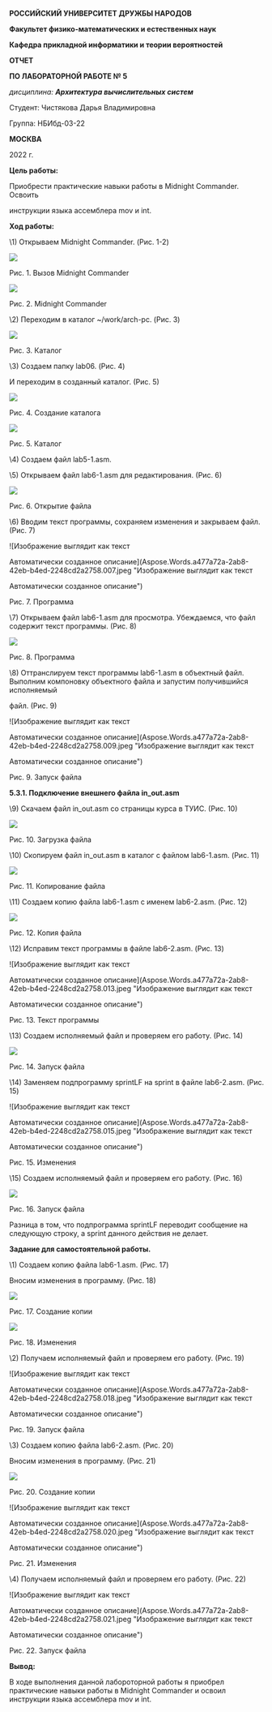 ﻿**РОССИЙСКИЙ УНИВЕРСИТЕТ ДРУЖБЫ НАРОДОВ**

**Факультет физико-математических и естественных наук**

**Кафедра прикладной информатики и теории вероятностей**





**ОТЧЕТ**

**ПО ЛАБОРАТОРНОЙ РАБОТЕ № 5**

*дисциплина: **Архитектура вычислительных систем***









Студент: Чистякова Дарья Владимировна

Группа: НБИбд-03-22







**МОСКВА**

2022 г.

**Цель работы:**

Приобрести практические навыки работы в Midnight Commander. Освоить

инструкции языка ассемблера mov и int.

**Ход работы:**

\1) Открываем Midnight Commander. (Рис. 1-2)

![](Aspose.Words.a477a72a-2ab8-42eb-b4ed-2248cd2a2758.001.jpeg)

Рис. 1. Вызов Midnight Commander

![](Aspose.Words.a477a72a-2ab8-42eb-b4ed-2248cd2a2758.002.jpeg)

Рис. 2. Midnight Commander

\2) Переходим в каталог ~/work/arch-pc. (Рис. 3)

![](Aspose.Words.a477a72a-2ab8-42eb-b4ed-2248cd2a2758.003.jpeg)

Рис. 3. Каталог

\3) Создаем папку lab06. (Рис. 4)

И переходим в созданный каталог. (Рис. 5)

![](Aspose.Words.a477a72a-2ab8-42eb-b4ed-2248cd2a2758.004.jpeg)

Рис. 4. Создание каталога

![](Aspose.Words.a477a72a-2ab8-42eb-b4ed-2248cd2a2758.005.jpeg)

Рис. 5. Каталог

\4) Создаем файл lab5-1.asm.

\5) Открываем файл lab6-1.asm для редактирования. (Рис. 6)

![](Aspose.Words.a477a72a-2ab8-42eb-b4ed-2248cd2a2758.006.jpeg)

Рис. 6. Открытие файла

\6) Вводим текст программы, сохраняем изменения и закрываем файл. (Рис. 7)

![Изображение выглядит как текст

Автоматически созданное описание](Aspose.Words.a477a72a-2ab8-42eb-b4ed-2248cd2a2758.007.jpeg "Изображение выглядит как текст

Автоматически созданное описание")

Рис. 7. Программа








\7) Открываем файл lab6-1.asm для просмотра. Убеждаемся, что файл содержит текст программы. (Рис. 8)

![](Aspose.Words.a477a72a-2ab8-42eb-b4ed-2248cd2a2758.008.jpeg)

Рис. 8. Программа

\8) Оттранслируем текст программы lab6-1.asm в объектный файл. Выполним компоновку объектного файла и запустим получившийся исполняемый 

файл. (Рис. 9)

![Изображение выглядит как текст

Автоматически созданное описание](Aspose.Words.a477a72a-2ab8-42eb-b4ed-2248cd2a2758.009.jpeg "Изображение выглядит как текст

Автоматически созданное описание")

Рис. 9. Запуск файла



**5.3.1. Подключение внешнего файла in\_out.asm**

\9) Скачаем файл in\_out.asm со страницы курса в ТУИС. (Рис. 10) 

![](Aspose.Words.a477a72a-2ab8-42eb-b4ed-2248cd2a2758.010.jpeg)

Рис. 10. Загрузка файла

\10) Скопируем файл in\_out.asm в каталог с файлом lab6-1.asm. (Рис. 11) 

![](Aspose.Words.a477a72a-2ab8-42eb-b4ed-2248cd2a2758.011.jpeg)

Рис. 11. Копирование файла

\11) Создаем копию файла lab6-1.asm с именем lab6-2.asm. (Рис. 12)

![](Aspose.Words.a477a72a-2ab8-42eb-b4ed-2248cd2a2758.012.jpeg)

Рис. 12. Копия файла

\12) Исправим текст программы в файле lab6-2.asm. (Рис. 13)

![Изображение выглядит как текст

Автоматически созданное описание](Aspose.Words.a477a72a-2ab8-42eb-b4ed-2248cd2a2758.013.jpeg "Изображение выглядит как текст

Автоматически созданное описание")

Рис. 13. Текст программы

\13) Создаем исполняемый файл и проверяем его работу. (Рис. 14)

![](Aspose.Words.a477a72a-2ab8-42eb-b4ed-2248cd2a2758.014.jpeg)

Рис. 14. Запуск файла

\14) Заменяем подпрограмму sprintLF на sprint в файле lab6-2.asm. (Рис. 15)

![Изображение выглядит как текст

Автоматически созданное описание](Aspose.Words.a477a72a-2ab8-42eb-b4ed-2248cd2a2758.015.jpeg "Изображение выглядит как текст

Автоматически созданное описание")

Рис. 15. Изменения

\15) Создаем исполняемый файл и проверяем его работу. (Рис. 16)

![](Aspose.Words.a477a72a-2ab8-42eb-b4ed-2248cd2a2758.016.jpeg)

Рис. 16. Запуск файла

Разница в том, что подпрограмма sprintLF переводит сообщение на следующую строку, а sprint данного действия не делает.

**Задание для самостоятельной работы.**

\1) Создаем копию файла lab6-1.asm. (Рис. 17)

Вносим изменения в программу. (Рис. 18)

![](Aspose.Words.a477a72a-2ab8-42eb-b4ed-2248cd2a2758.017.jpeg)

Рис. 17. Создание копии

![](Aspose.Words.a477a72a-2ab8-42eb-b4ed-2248cd2a2758.008.jpeg)

Рис. 18. Изменения

\2) Получаем исполняемый файл и проверяем его работу. (Рис. 19)

![Изображение выглядит как текст

Автоматически созданное описание](Aspose.Words.a477a72a-2ab8-42eb-b4ed-2248cd2a2758.018.jpeg "Изображение выглядит как текст

Автоматически созданное описание")

Рис. 19. Запуск файла

\3) Создаем копию файла lab6-2.asm. (Рис. 20)

Вносим изменения в программу. (Рис. 21)

![](Aspose.Words.a477a72a-2ab8-42eb-b4ed-2248cd2a2758.019.jpeg)

Рис. 20. Создание копии

![Изображение выглядит как текст

Автоматически созданное описание](Aspose.Words.a477a72a-2ab8-42eb-b4ed-2248cd2a2758.020.jpeg "Изображение выглядит как текст

Автоматически созданное описание")

Рис. 21. Изменения

\4) Получаем исполняемый файл и проверяем его работу. (Рис. 22)

![Изображение выглядит как текст

Автоматически созданное описание](Aspose.Words.a477a72a-2ab8-42eb-b4ed-2248cd2a2758.021.jpeg "Изображение выглядит как текст

Автоматически созданное описание")

Рис. 22. Запуск файла

**Вывод:**

В ходе выполнения данной лабороторной работы я приобрел практические навыки работы в Midnight Commander и освоил инструкции языка ассемблера mov и int.
